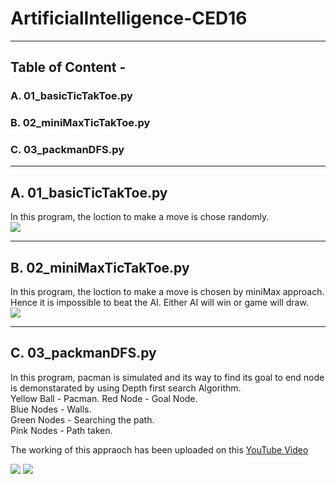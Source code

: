 # ArtificialIntelligence-CED16
***
## Table of Content - 
### A. 01_basicTicTakToe.py
### B. 02_miniMaxTicTakToe.py
### C. 03_packmanDFS.py
***

## A. 01_basicTicTakToe.py
In this program, the loction to make a move is chose randomly.  
![](https://github.com/sanujkul/ArtificialIntelligence-CED16/blob/master/Images/01_BasicTicTacToe.png)

***

## B. 02_miniMaxTicTakToe.py
In this program, the loction to make a move is chosen by miniMax approach. 
Hence it is impossible to beat the AI. Either AI will win or game will draw.  
![](https://github.com/sanujkul/ArtificialIntelligence-CED16/blob/master/Images/02_miniMaxTicTacToe.png)


***

## C. 03_packmanDFS.py   
In this program, pacman is simulated and its way to find its goal to end node is demonstarated by using Depth first search Algorithm.  
Yellow Ball - Pacman. 
Red Node - Goal Node.  
Blue Nodes - Walls.  
Green Nodes - Searching the path.   
Pink Nodes - Path taken.  

The working of this appraoch has been uploaded on this [YouTube Video](https://www.youtube.com/watch?v=-vWjmX9M5rg)

![](https://github.com/sanujkul/ArtificialIntelligence-CED16/blob/master/Images/03_DFS_PACKMAN_START.png) ![](https://github.com/sanujkul/ArtificialIntelligence-CED16/blob/master/Images/03_DFS_PACKMAN_END.png)
